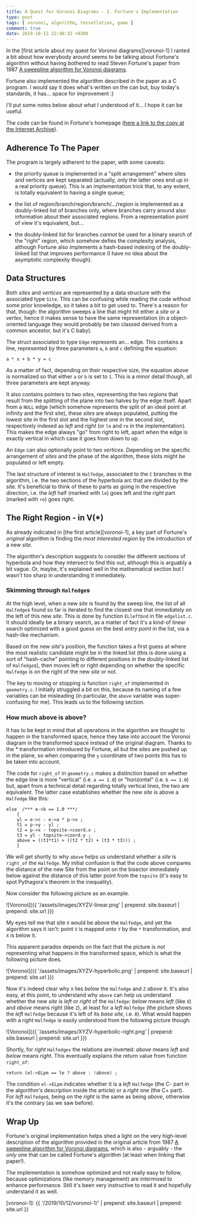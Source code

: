 ```yaml
---
title: A Quest for Voronoi Diagrams - 2. Fortune's Implementation
type: post
tags: [ voronoi, algorithm, tessellation, game ]
comment: true
date: 2019-10-12 22:40:32 +0200
---
```


In the [first article about my quest for Voronoi diagrams][voronoi-1] I
ranted a bit about how everybody around seems to be talking about
Fortune's algorithm without having bothered to read Steven Fortune's
paper from 1987 [A sweepline algorithm for Voronoi
diagrams][fortune-springer].

Fortune also implemented the algorithm described in the paper as a C
program. I would say it does what's written on the can but, buy today's
standards, it has... space for improvement :)

I'll put some notes below about what I understood of it... I hope it can
be useful.

The code can be found in Fortune's homepage ([here a link to the copy
at the Internet Archive][sjf-archive-org]).

## Adherence To The Paper

The program is largely adherent to the paper, with some caveats:

- the priority queue is implemented in a "split arrangement" where sites
  and vertices are kept separated (actually, only the latter ones end up
  in a real priority queue). This is an implementation trick that, to
  any extent, is totally equivalent to having a single queue;

- the list of region/branch/region/branch/.../region is implemented as a
  doubly-linked list of branches only, where branches carry around also
  information about their associated regions. From a representation
  point of view it's equivalent, but...

- the doubly-linked list for branches  *cannot* be used for a binary
  search of the "right" region, which somehow defies the complexity
  analysis, although Fortune also implements a hash-based indexing of
  the doubly-linked list that improves performance (I have no idea about
  the asymptotic complexity though).


## Data Structures

Both *sites* and *vertices* are represented by a data structure with the
associated type `Site`. This can be confusing while reading the code
without some prior knowledge, so it takes a bit to get used to. There's
a reason for that, though: the algorithm sweeps a line that might hit
either a *site* or a *vertex*, hence it makes sense to have the same
representation (in a object-oriented language they would probably be two
classed derived from a common ancestor, but it's C baby).

The struct associated to type `Edge` represents an... edge. This
contains a line, represented by three parameters `a`, `b` and `c`
defining the equation:

    a * x + b * y = c

As a matter of fact, depending on their respective size, the equation
above is normalized so that either `a` or `b` is set to `1`. This is a
minor detail though, all three parameters are kept anyway.

It also contains pointers to two *sites*, representing the two *regions*
that result from the splitting of the plane into two halves by the edge
itself. Apart from a `NULL` edge (which somehow represents the split of
an ideal point at infinity and the first site), these *sites* are always
populated, putting the lowest site in the first slot and the highest one
in the second slot, respectively indexed as *left* and *right* (or `le`
and `re` in the implementation). This makes the edge always "go" from
right to left, apart when the edge is exactly vertical in which case it
goes from down to up.

An `Edge` can also optionally point to two *vertices*. Depending on the
specific arrangement of *sites* and the phase of the algorithm, these
slots might be populated or left empty.

The last structure of interest is `Halfedge`, associated to the `C`
branches in the algorithm, i.e. the two sections of the hyperbola arc
that are divided by the *site*. It's beneficial to think of these to
parts as going in the respective direction, i.e. the *left* half
(marked with `le`) goes left and the *right* part (marked with `re`)
goes right.

## The Right Region - in V(\*)

As already indicated in [the first article][voronoi-1], a key part of
Fortune's *original* algorithm is finding the *most interested region*
by the introduction of a new *site*.

The algorithm's description suggests to consider the different sections
of hyperbola and how they intersect to find this out, although this is
arguably a bit vague. Or, maybe, it's explained well in the mathematical
section but I wasn't too sharp in understanding it immediately.

### Skimming through `Halfedge`s

At the high level, when a new *site* is found by the sweep line, the
list of all `Halfedge`s found so far is iterated to find the closest one
that immediately on the left of this new *site*. This is done by function
`ELleftbnd` in file `edgelist.c`. It should ideally be a binary search,
as a matter of fact it's a kind-of linear search optimized with a good
guess on the best *entry point* in the list, via a hash-like mechanism.

Based on the new *site*'s position, the function takes a first guess at
where the most realistic candidate might be in the linked list (this is
done using a sort of "hash-cache" pointing to different positions in the
doubly-linked list of `Halfedge`s), then moves left or right depending
on whether the specific `Halfedge` is on the right of the new *site* or
not.

The key to moving or stopping is function `right_of` implemented in
`geometry.c`. I initially struggled a bit on this, because its naming of
a few variables can be misleading (in particular, the `above` variable
was super-confusing for me). This leads us to the following section.

### How much above is above?

It has to be kept in mind that all operations in the algorithm are
thought to happen in the transformed space, hence they take into account
the Voronoi diagram in the transformed space instead of the original
diagram. Thanks to the \* transformation introduced by Fortune, all but
the *site*s are pushed up in the plane, so when comparing the `y`
coordinate of two points this has to be taken into account.

The code for `right_of` in `geometry.c` makes a distinction based on
whether the edge line is more "vertical" (i.e. `a == 1.0`) or
"horizontal" (i.e. `b == 1.0`) but, apart from a technical detail
regarding totally vertical lines, the two are equivalent. The latter
case establishes whether the new *site* is above a `Halfedge` like this:

~~~~
else  /*** e->b == 1.0 ***/
    {
    yl = e->c - e->a * p->x ;
    t1 = p->y - yl ;
    t2 = p->x - topsite->coord.x ;
    t3 = yl - topsite->coord.y ;
    above = ((t1*t1) > ((t2 * t2) + (t3 * t3))) ;
    }
~~~~

We will get shortly to why `above` helps us understand whether a *site*
is `right_of` the `Halfedge`. My initial confusion is that the code
above compares the distance of the new Site from the point on the
bisector immediately below against the distance of this latter point
from the `topsite` (it's easy to spot Pythagora's theorem in the
inequality).

Now consider the following picture as an example.

![Voronoi]({{ '/assets/images/XYZV-linear.png' | prepend: site.baseurl | prepend: site.url }})

My eyes tell me that site `X` would be above the `Halfedge`, and yet the
algorithm says it isn't: point `V` is mapped onto `Y` by the `*`
transformation, and `X` is below it.

This apparent paradox depends on the fact that the picture is *not*
representing what happens in the transformed space, which is what the
following picture does.

![Voronoi]({{ '/assets/images/XYZV-hyperbolic.png' | prepend: site.baseurl | prepend: site.url }})

Now it's indeed clear why `X` lies *below* the `Halfedge` and `Z`
*above* it. It's also easy, at this point, to understand why `above` can
help us understand whether the new *site* is *left* or *right* of the
`Halfedge`: *below* means *left* (like `X`) and *above* means *right*
(like `Z`), at least for a *left* `Halfedge` (the picture shows the
*left* `Halfedge` because it's left of its *base site*, i.e. `B`).
What would happen with a *right* `Halfedge` is easily understood from
the following picture though.

![Voronoi]({{ '/assets/images/XYZV-hyperbolic-right.png' | prepend: site.baseurl | prepend: site.url }})

Shortly, for *right* `Halfedges` the relations are inverted: *above*
means *left* and *below* means *right*. This eventually explains the
return value from function `right_of`:

~~~~
return (el->ELpm == le ? above : !above) ;
~~~~

The condition `el->ELpm` indicates whether it is a *left* `Halfedge`
(the C- part in the algorithm's description inside the article) or a
*right* one (the C+ part). For *left* `Halfedge`s, being on the *right*
is the same as being *above*, otherwise it's the contrary (as we saw
before).


## Wrap Up

Fortune's original implementation helps shed a light on the very
high-level description of the algorithm provided in the original article
from 1987 [A sweepline algorithm for Voronoi
diagrams][fortune-springer], which is also - arguably - the *only*
one that can be called Fortune's algorithm (at least when linking that
paper!).

The implementation is somehow optimized and not really easy to follow,
because optimizations (like memory management) are intermixed to enhance
performance. Still it's been very instructive to read it and hopefully
understand it as well.


[CodingGame]: https://www.codingame.com/
[voronoi-wikipedia]: https://en.wikipedia.org/wiki/Voronoi_diagram
[Perl]: https://www.perl.org/
[fortune-wikipedia]: https://en.wikipedia.org/w/index.php?title=Fortune%27s_algorithm&oldid=919888039
[fortune-springer]: https://link.springer.com/article/10.1007%2FBF01840357
[wong-muller]: http://citeseerx.ist.psu.edu/viewdoc/summary?doi=10.1.1.83.5571
[netlib-voronoi]: https://www.netlib.org/voronoi/
[sjf-archive-org]: https://web.archive.org/web/20181018224943/http://ect.bell-labs.com/who/sjf/
[voronoi-1]: {{ '/2019/10/12/voronoi-1/' | prepend: site.baseurl | prepend: site.url }}
